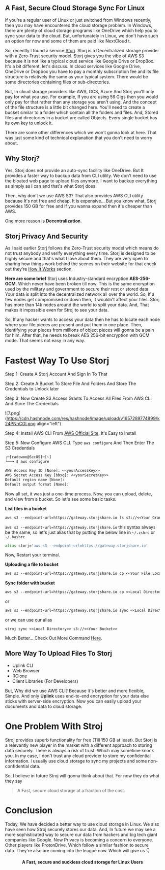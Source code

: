 ## A Fast, Secure Cloud Storage Sync For Linux

If you're a regular user of Linux or just switched from Windows recently, then you may have encountered the cloud storage problem. In Windows, there are plenty of cloud storage programs like OneDrive which help you to sync your data to the cloud. But, unfortunately in Linux, we don't have such an option for now and some of them are paid like NextCloud t.

So, recently I found a service [Storj](https://www.storj.io/). Storj is a Decentralized storage provider with a Zero-Trust security model.
Storj gives you the vibe of AWS S3 because it is not like a typical cloud service like Google Drive or DropBox. It's a bit different, let's discuss. In cloud services like Google Drive, OneDrive or Dropbox you have to pay a monthly subscription fee and its file structure is relatively the same as your typical system. There would be some directories containing files or sub-directories.

But, In cloud storage providers like AWS, GCS, Azure And Storj you'll only pay for what you use. For example, If you are using 56 Gigs then you would only pay for that rather than any storage you aren't using. And the concept of the file structure is a little bit changed here. You'll need to create a bucket similar to a folder which contain all the folders and files. And, Stored files and directories in a bucket are called Objects. Every single bucket has its own key to unlock it.

There are some other differences which we won't gonna look at here. That was just some kind of technical explanation that you don't need to worry about.

## Why Storj?
Yes, Storj does not provide an auto-sync facility like OneDrive. But It provides a faster way to backup data from CLI utility. We don't need to use the bloated web page to upload files anymore. I want to backup everything as simply as I can and that's what Storj does.

Then, why don't we use AWS S3? That also provides AWS CLI utility because It's not free and cheap. It is expensive... But you know what, Storj provides 150 GB for free and If you wanna expand then it's cheaper than AWS.

One more reason is **Decentralization**.

## Storj Privacy And Security

As I said earlier Storj follows the Zero-Trust security model which means do not trust anybody and verify everything every time. Storj is designed to be highly secure and that's what I love about them. They are very open to sharing how things work behind the scenes on their website for that check out they're [How It Works](https://www.storj.io/how-it-works) section.

**Here are some brief**
Storj uses Industry-standard encryption **AES-256-GCM**. Which never have been broken till now. This is the same encryption used by the military and government to secure their rest or stored data. 
Your data is split into the decentralized network all over the world. So, If a few nodes get compromised or down then, It wouldn't affect your files. Storj has more than 14k nodes around the world to split your data. And, That makes it impossible even for Stroj to see your data.

So, If any hacker wants to access your data then he has to locate each node where your file pieces are present and put them in one place. Then, identifying your pieces from millions of object pieces will gonna be a pain for him. After that, he needs to break AES 256-bit encryption with GCM mode. That seems not easy in any way.

# Fastest Way To Use Storj
Step 1: Create A Storj Account And Sign In To That

Step 2: Create A Bucket To Store File And Folders And Store The Credentials to Unlock later

Step 3: Now Create S3 Access Grants To Access All Files From AWS CLI And Store The Credentials

![7.png](https://cdn.hashnode.com/res/hashnode/image/upload/v1657289774899/k24PNhCGI.png align="left")

Step 4: Install AWS CLI From [AWS Official Site](https://docs.aws.amazon.com/cli/latest/userguide/getting-started-install.html). It's Easy to Install

Step 5: Now Configure AWS CLI. Type `aws configure` And Then Enter The S3 Credentials

```txt
┌─[radowoo@SecOS]─[~]
└──╼ $ aws configure 

AWS Access Key ID [None]: <<yourAccessKey>>
AWS Secret Access Key [bbxq]: <<yourSecretKey>>
Default region name [None]: 
Default output format [None]: 
```

Now all set, it was just a one-time process. Now, you can upload, delete, and view from a bucket. So let's see some basic tasks.

**List files in a bucket**
```txt
aws s3 --endpoint-url=https://gateway.storjshare.io ls s3://<<Your Granted Bucket Name>>
```

`aws s3 --endpoint-url=https://gateway.storjshare.io` this syntax always be the same, so let's just alias that by putting the below line in `~/.zshrc` or `~/.bashrc`
```bash
alias storj='aws s3 --endpoint-url=https://gateway.storjshare.io'
```
Now, Restart your terminal.


**Uploading a file to bucket**
```txt
aws s3 --endpoint-url=https://gateway.storjshare.io cp <<Your File Location>> s3://<<Bucket Name>>
```

**Sync folder with bucket**
```txt
aws s3 --endpoint-url=https://gateway.storjshare.io cp <<Local Directory>> s3://<<Your Bucket>> --recursive
```
or
```txt
aws s3 --endpoint-url=https://gateway.storjshare.io sync <<Local Directory>> s3://<<Your Bucket>>
```

or we can use our alias

```
stroj sync <<Local Directory>> s3://<<Your Bucket>>
```

Much Better... Check Out More Command [Here](https://docs.storj.io/dcs/getting-started/gateway-mt/).

## More Way To Upload Files To Storj
- Uplink CLI
- Web Browser
- RClone
- Client Libraries (For Developers)

But, Why did we use AWS CLI? Because It's better and more flexible, Simple. And only **Uplink** uses end-to-end encryption for your data else sticks with server-side encryption.
Now you can easily upload your documents and data to cloud storage.

# One Problem With Stroj
Stroj provides superb functionality for free (Till 150 GB at least). But Storj is a relevantly new player in the market with a different approach to storing data securely. There is always a risk of trust. Which may sometime knock you. In my case, I don't trust any cloud provider to store my confidential information. I usually use cloud storage to sync my projects and some non-confidential data.

So, I believe in future Stroj will gonna think about that. For now they do what they say

> A Fast, secure cloud storage at a fraction of the cost.

# Conclusion
Today, We have decided a better way to use cloud storage in Linux. We also have seen how Stroj securely stores our data. And, In future we may see a more sophisticated way to secure our data from hackers and big tech giant companies like Google. Now Privacy is becoming a concern to everyone. Other players like ProtonDrive, Which follow a similar fashion to secure data. They're also are coming into the league now. Which will give us 👇

**<center>A Fast, secure and suckless cloud storage for Linux Users</center>**